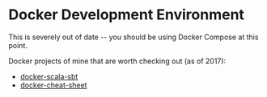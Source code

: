# Docker Development Environment

This is severely out of date -- you should be using Docker Compose at this point.

Docker projects of mine that are worth checking out (as of 2017):

* [docker-scala-sbt](https://github.com/wsargent/docker-scala-sbt)
* [docker-cheat-sheet](https://github.com/wsargent/docker-cheat-sheet/)
